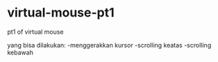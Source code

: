 # virtual-mouse-pt1
pt1 of virtual mouse

yang bisa dilakukan:
    -menggerakkan kursor
    -scrolling keatas
    -scrolling kebawah
